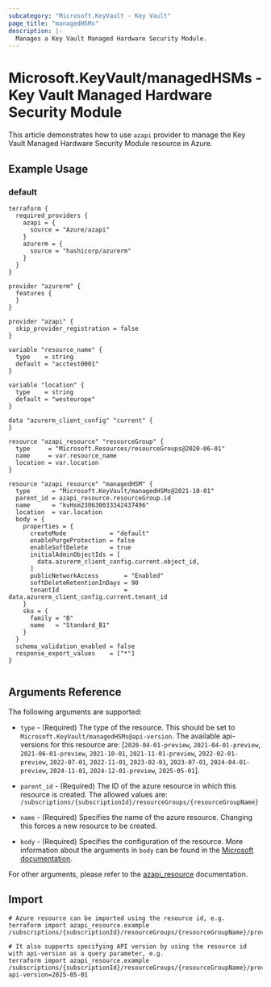 ```yaml
---
subcategory: "Microsoft.KeyVault - Key Vault"
page_title: "managedHSMs"
description: |-
  Manages a Key Vault Managed Hardware Security Module.
---
```


# Microsoft.KeyVault/managedHSMs - Key Vault Managed Hardware Security Module

This article demonstrates how to use `azapi` provider to manage the Key Vault Managed Hardware Security Module resource in Azure.



## Example Usage

### default

```hcl
terraform {
  required_providers {
    azapi = {
      source = "Azure/azapi"
    }
    azurerm = {
      source = "hashicorp/azurerm"
    }
  }
}

provider "azurerm" {
  features {
  }
}

provider "azapi" {
  skip_provider_registration = false
}

variable "resource_name" {
  type    = string
  default = "acctest0001"
}

variable "location" {
  type    = string
  default = "westeurope"
}

data "azurerm_client_config" "current" {
}

resource "azapi_resource" "resourceGroup" {
  type     = "Microsoft.Resources/resourceGroups@2020-06-01"
  name     = var.resource_name
  location = var.location
}

resource "azapi_resource" "managedHSM" {
  type      = "Microsoft.KeyVault/managedHSMs@2021-10-01"
  parent_id = azapi_resource.resourceGroup.id
  name      = "kvHsm230630033342437496"
  location  = var.location
  body = {
    properties = {
      createMode            = "default"
      enablePurgeProtection = false
      enableSoftDelete      = true
      initialAdminObjectIds = [
        data.azurerm_client_config.current.object_id,
      ]
      publicNetworkAccess       = "Enabled"
      softDeleteRetentionInDays = 90
      tenantId                  = data.azurerm_client_config.current.tenant_id
    }
    sku = {
      family = "B"
      name   = "Standard_B1"
    }
  }
  schema_validation_enabled = false
  response_export_values    = ["*"]
}


```



## Arguments Reference

The following arguments are supported:

* `type` - (Required) The type of the resource. This should be set to `Microsoft.KeyVault/managedHSMs@api-version`. The available api-versions for this resource are: [`2020-04-01-preview`, `2021-04-01-preview`, `2021-06-01-preview`, `2021-10-01`, `2021-11-01-preview`, `2022-02-01-preview`, `2022-07-01`, `2022-11-01`, `2023-02-01`, `2023-07-01`, `2024-04-01-preview`, `2024-11-01`, `2024-12-01-preview`, `2025-05-01`].

* `parent_id` - (Required) The ID of the azure resource in which this resource is created. The allowed values are:  
  `/subscriptions/{subscriptionId}/resourceGroups/{resourceGroupName}`

* `name` - (Required) Specifies the name of the azure resource. Changing this forces a new resource to be created.

* `body` - (Required) Specifies the configuration of the resource. More information about the arguments in `body` can be found in the [Microsoft documentation](https://learn.microsoft.com/en-us/azure/templates/Microsoft.KeyVault/managedHSMs?pivots=deployment-language-terraform).

For other arguments, please refer to the [azapi_resource](https://registry.terraform.io/providers/Azure/azapi/latest/docs/resources/resource) documentation.

## Import

 ```shell
 # Azure resource can be imported using the resource id, e.g.
 terraform import azapi_resource.example /subscriptions/{subscriptionId}/resourceGroups/{resourceGroupName}/providers/Microsoft.KeyVault/managedHSMs/{resourceName}
 
 # It also supports specifying API version by using the resource id with api-version as a query parameter, e.g.
 terraform import azapi_resource.example /subscriptions/{subscriptionId}/resourceGroups/{resourceGroupName}/providers/Microsoft.KeyVault/managedHSMs/{resourceName}?api-version=2025-05-01
 ```
